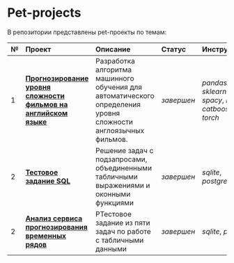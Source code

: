 # Pet-projects

В репозитории представлены pet-проекты по темам:


| № | **Проект** | **Описание** | **Статус** | **Инструменты** |  
|:--|:-----------|:-------------|:-----------|:----------------|  
| 1 | [**Прогнозирование уровня сложности фильмов на английском языке**](https://github.com/nesterova-alina/pet_projects/tree/main/movie_level_prediction) | Разработка алгоритма машинного обучения для автоматического определения уровня сложности англоязычных фильмов. | *завершен* |*pandas*, *sklearn*, *spacy*, *nltk*, *catboost*, *torch* |
| 2 | [**Тестовое задание SQL**](https://github.com/nesterova-alina/pet_projects/tree/main/sql_test_project) | Решение задач с подзапросами, объединенными табличными выражениями и оконными функциями | *завершен* | *sqlite*, *postgresql* |
| 2 | [**Анализ сервиса прогнозирования временных рядов**](https://github.com/nesterova-alina/pet_projects/tree/main/forecasting_service_analysis) | РТестовое задание из пяти задач по работе с табличными данными | *завершен* | *sqlite*, *pandas* |

